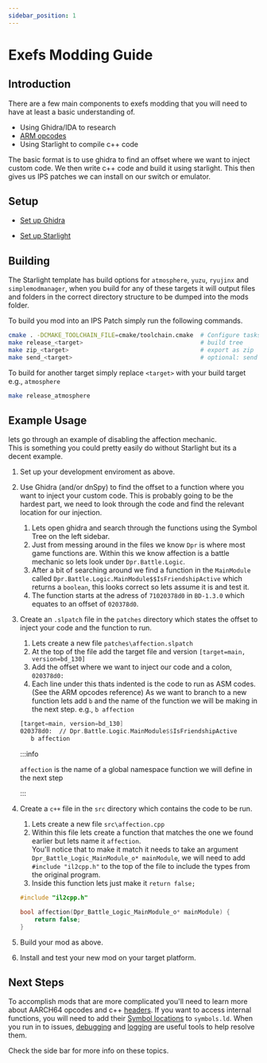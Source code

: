 ```yaml
---
sidebar_position: 1
---
```


# Exefs Modding Guide

## Introduction

There are a few main components to exefs modding that you will need to have at least a basic understanding of.

- Using Ghidra/IDA to research
- [ARM opcodes](https://developer.arm.com/documentation/ddi0487/ha/?lang=en)
- Using Starlight to compile c++ code

The basic format is to use ghidra to find an offset where we want to inject custom code. We then write c++ code and build it using starlight. This then gives us IPS patches we can install on our switch or emulator.

## Setup

- [Set up Ghidra](ghidra.md)

- [Set up Starlight](starlight.md)

## Building

The Starlight template has build options for `atmosphere`, `yuzu`, `ryujinx` and `simplemodmanager`, when you build for any of these targets it will output files and folders in the correct directory structure to be dumped into the mods folder.

To build you mod into an IPS Patch simply run the following commands.

```bash
cmake . -DCMAKE_TOOLCHAIN_FILE=cmake/toolchain.cmake  # Configure tasks
make release_<target>                                 # build tree
make zip_<target>                                     # export as zip
make send_<target>                                    # optional: send to switch using ftp (only supports atmosphere and simplemodmanager) 
```

To build for another target simply replace `<target>` with your build target e.g., `atmosphere`

```bash
make release_atmosphere
```

## Example Usage

lets go through an example of disabling the affection mechanic.  
This is something you could pretty easily do without Starlight but its a decent example.

1. Set up your development enviroment as above.

2. Use Ghidra (and/or dnSpy) to find the offset to a function where you want to inject your custom code. This is probably going to be the hardest part, we need to look through the code and find the relevant location for our injection.

   1. Lets open ghidra and search through the functions using the Symbol Tree on the left sidebar.
   2. Just from messing around in the files we know `Dpr` is where most game functions are. Within this we know affection is a battle mechanic so lets look under `Dpr.Battle.Logic`.  
   3. After a bit of searching around we find a function in the `MainModule` called `Dpr.Battle.Logic.MainModule$$IsFriendshipActive` which returns a `boolean`, this looks correct so lets assume it is and test it.
   4. The function starts at the adress of `71020378d0` in `BD-1.3.0` which equates to an offset of `020378d0`.

3. Create an `.slpatch` file in the `patches` directory which states the offset to inject your code and the function to run.

   1. Lets create a new file `patches\affection.slpatch`
   2. At the top of the file add the target file and version `[target=main, version=bd_130]`
   3. Add the offset where we want to inject our code and a colon, `020378d0:`
   4. Each line under this thats indented is the code to run as ASM codes. (See the ARM opcodes reference) As we want to branch to a new function lets add `b` and the name of the function we will be making in the next step. e.g., `b affection`

   ```asm
   [target=main, version=bd_130]
   020378d0:  // Dpr.Battle.Logic.MainModule$$IsFriendshipActive
      b affection
   ```

   :::info

   `affection` is the name of a global namespace function we will define in the next step

   :::

4. Create a `c++` file in the `src` directory which contains the code to be run.

   1. Lets create a new file `src\affection.cpp`
   2. Within this file lets create a function that matches the one we found earlier but lets name it `affection`.  
   You'll notice that to make it match it needs to take an argument `Dpr_Battle_Logic_MainModule_o* mainModule`, we will need to add `#include "il2cpp.h"` to the top of the file to include the types from the original program.
   3. Inside this function lets just make it `return false;`

   ```cpp
   #include "il2cpp.h"

   bool affection(Dpr_Battle_Logic_MainModule_o* mainModule) {
       return false;
   }
   ```

5. Build your mod as above.

6. Install and test your new mod on your target platform.

## Next Steps

To accomplish mods that are more complicated you'll need to learn more about AARCH64 opcodes and c++ [headers](headers.md). If you want to access internal functions, you will need to add their [Symbol locations](symbols.md) to `symbols.ld`. When you run in to issues, [debugging](debugging.md) and [logging](logging.md) are useful tools to help resolve them.

Check the side bar for more info on these topics.
